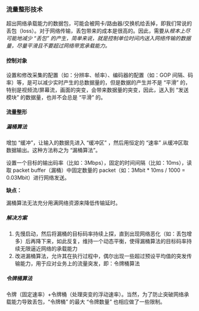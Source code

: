 ### 流量整形技术

超出网络承载能力的数据包，可能会被网卡/路由器/交换机给丢掉，即我们常说的丢包（loss）。对于网络传输，丢包带来的成本是很高的。因此，需要从*根本上尽可能地减少 “丢包” 的产生，简单来说，就是控制单位时间内送入网络传输的数据量，尽量平滑且不要超过网络带宽承载能力。*

#### 控制对象

设置和修改采集的配置（如：分辨率、帧率）、编码器的配置（如：GOP 间隔、码率）等，是可以减少实时产生的总数据量的，但是数据的产生并不是 “平滑” 的，特别是视频流/屏幕流，画面的突变，会带来数据量的突变，因此，送入到 “发送模块” 的数据量，也并不会总是 “平滑” 的。

#### 流量整形

##### 漏桶算法

增加 “缓冲”，让输入的数据先进入 “缓冲区” ，然后用恒定的 “速率” 从缓冲区取数据输出。这种方法称之为 “漏桶算法”。

设置一个目标的输出码率（比如：3Mbps），固定的时间间隔（比如：10ms），读取 packet buffer（漏桶）中固定数量的 packet（如：3Mbit * 10ms / 1000 = 0.03Mbit）进行网络发送。

**缺点：**

漏桶算法无法充分用满网络资源来降低传输延时。

##### 解决方案

1. 先慢启动，然后将漏桶的目标码率持续上探，直到出现网络恶化（如：丢包增多）后再降下来，如此反复，维持一个动态平衡，使得漏桶算法的目标码率持续无限逼近网络的承载能力
2. 改进漏桶算法，允许其在执行过程中，偶尔出现一些超过预设平均值的突发传输能力，用于应对业务上的流量突发，即：令牌桶算法

##### 令牌桶算法

令牌（固定速率）+令牌桶（处理突变的浮动速率）。当然，为了防止突破网络承载能力导致丢包，“令牌桶” 的最大 “令牌数量” 也相应做了一些限制。

